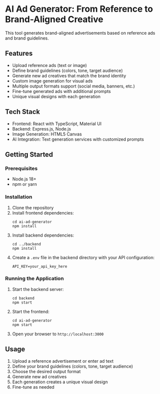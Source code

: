 # AI Ad Generator: From Reference to Brand-Aligned Creative

This tool generates brand-aligned advertisements based on reference ads and brand guidelines.

## Features

- Upload reference ads (text or image)
- Define brand guidelines (colors, tone, target audience)
- Generate new ad creatives that match the brand identity
- Custom image generation for visual ads
- Multiple output formats support (social media, banners, etc.)
- Fine-tune generated ads with additional prompts
- Unique visual designs with each generation

## Tech Stack

- Frontend: React with TypeScript, Material UI
- Backend: Express.js, Node.js
- Image Generation: HTML5 Canvas
- AI Integration: Text generation services with customized prompts

## Getting Started

### Prerequisites

- Node.js 18+ 
- npm or yarn

### Installation

1. Clone the repository
2. Install frontend dependencies:
   ```
   cd ai-ad-generator
   npm install
   ```
3. Install backend dependencies:
   ```
   cd ../backend
   npm install
   ```
4. Create a `.env` file in the backend directory with your API configuration:
   ```
   API_KEY=your_api_key_here
   ```

### Running the Application

1. Start the backend server:
   ```
   cd backend
   npm start
   ```
2. Start the frontend:
   ```
   cd ai-ad-generator
   npm start
   ```
3. Open your browser to `http://localhost:3000`

## Usage

1. Upload a reference advertisement or enter ad text
2. Define your brand guidelines (colors, tone, target audience)
3. Choose the desired output format
4. Generate new ad creatives
5. Each generation creates a unique visual design
6. Fine-tune as needed 